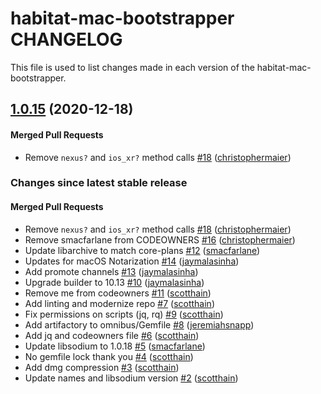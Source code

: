 habitat-mac-bootstrapper CHANGELOG
==========================
This file is used to list changes made in each version of the habitat-mac-bootstrapper.

<!-- latest_release 1.0.15 -->
## [1.0.15](https://github.com/habitat-sh/mac-bootstrapper/tree/1.0.15) (2020-12-18)

#### Merged Pull Requests
- Remove `nexus?` and `ios_xr?` method calls [#18](https://github.com/habitat-sh/mac-bootstrapper/pull/18) ([christophermaier](https://github.com/christophermaier))
<!-- latest_release -->

<!-- release_rollup since=1.0.12 -->
### Changes since latest stable release

#### Merged Pull Requests
- Remove `nexus?` and `ios_xr?` method calls [#18](https://github.com/habitat-sh/mac-bootstrapper/pull/18) ([christophermaier](https://github.com/christophermaier)) <!-- 1.0.15 -->
- Remove smacfarlane from CODEOWNERS [#16](https://github.com/habitat-sh/mac-bootstrapper/pull/16) ([christophermaier](https://github.com/christophermaier)) <!-- 1.0.14 -->
- Update libarchive to match core-plans [#12](https://github.com/habitat-sh/mac-bootstrapper/pull/12) ([smacfarlane](https://github.com/smacfarlane)) <!-- 1.0.13 -->
- Updates for macOS Notarization [#14](https://github.com/habitat-sh/mac-bootstrapper/pull/14) ([jaymalasinha](https://github.com/jaymalasinha)) <!-- 1.0.12 -->
- Add promote channels [#13](https://github.com/habitat-sh/mac-bootstrapper/pull/13) ([jaymalasinha](https://github.com/jaymalasinha)) <!-- 1.0.11 -->
- Upgrade builder to 10.13 [#10](https://github.com/habitat-sh/mac-bootstrapper/pull/10) ([jaymalasinha](https://github.com/jaymalasinha)) <!-- 1.0.10 -->
- Remove me from codeowners [#11](https://github.com/habitat-sh/mac-bootstrapper/pull/11) ([scotthain](https://github.com/scotthain)) <!-- 1.0.9 -->
- Add linting and modernize repo [#7](https://github.com/habitat-sh/mac-bootstrapper/pull/7) ([scotthain](https://github.com/scotthain)) <!-- 1.0.8 -->
- Fix permissions on scripts (jq, rq) [#9](https://github.com/habitat-sh/mac-bootstrapper/pull/9) ([scotthain](https://github.com/scotthain)) <!-- 1.0.7 -->
- Add artifactory to omnibus/Gemfile [#8](https://github.com/habitat-sh/mac-bootstrapper/pull/8) ([jeremiahsnapp](https://github.com/jeremiahsnapp)) <!-- 1.0.6 -->
- Add jq and codeowners file [#6](https://github.com/habitat-sh/mac-bootstrapper/pull/6) ([scotthain](https://github.com/scotthain)) <!-- 1.0.5 -->
- Update libsodium to 1.0.18 [#5](https://github.com/habitat-sh/mac-bootstrapper/pull/5) ([smacfarlane](https://github.com/smacfarlane)) <!-- 1.0.4 -->
- No gemfile lock thank you [#4](https://github.com/habitat-sh/mac-bootstrapper/pull/4) ([scotthain](https://github.com/scotthain)) <!-- 1.0.3 -->
- Add dmg compression [#3](https://github.com/habitat-sh/mac-bootstrapper/pull/3) ([scotthain](https://github.com/scotthain)) <!-- 1.0.2 -->
- Update names and libsodium version [#2](https://github.com/habitat-sh/mac-bootstrapper/pull/2) ([scotthain](https://github.com/scotthain)) <!-- 1.0.1 -->
<!-- release_rollup -->

<!-- latest_stable_release -->
<!-- latest_stable_release -->